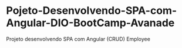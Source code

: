 # Pojeto-Desenvolvendo-SPA-com-Angular-DIO-BootCamp-Avanade
Projeto desenvolvendo SPA com Angular (CRUD) Employee
